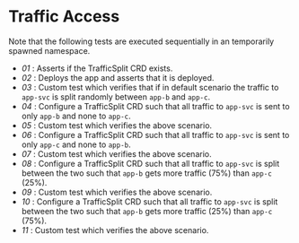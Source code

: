 # Traffic Access

Note that the following tests are executed sequentially in an temporarily spawned namespace.

* *01* : Asserts if the TrafficSplit CRD exists.
* *02* : Deploys the app and asserts that it is deployed.
* *03* : Custom test which verifies that if in default scenario the traffic to `app-svc` is split randomly between `app-b` and `app-c`.
* *04* : Configure a TrafficSplit CRD such that all traffic to `app-svc` is sent to only `app-b` and none to `app-c`.
* *05* : Custom test which verifies the above scenario.
* *06* : Configure a TrafficSplit CRD such that all traffic to `app-svc` is sent to only `app-c` and none to `app-b`.
* *07* : Custom test which verifies the above scenario.
* *08* : Configure a TrafficSplit CRD such that all traffic to `app-svc` is split between the two such that `app-b` gets more traffic (75%) than `app-c` (25%).
* *09* : Custom test which verifies the above scenario.
* *10* : Configure a TrafficSplit CRD such that all traffic to `app-svc` is split between the two such that `app-b` gets more traffic (25%) than `app-c` (75%).
* *11* : Custom test which verifies the above scenario.